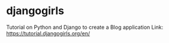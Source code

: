 # djangogirls

Tutorial on Python and Django to create a Blog application
Link: https://tutorial.djangogirls.org/en/
